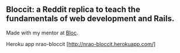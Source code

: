 ## Bloccit: a Reddit replica to teach the fundamentals of web development and Rails.

Made with my mentor at [Bloc](http://bloc.io).

Heroku app nrao-bloccit [http://nrao-bloccit.herokuapp.com/]